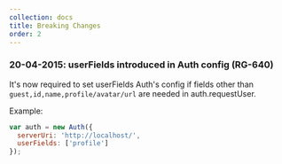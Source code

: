 ```yaml
---
collection: docs
title: Breaking Changes
order: 2
---
```


### 20-04-2015: userFields introduced in Auth config (RG-640) 

It's now required to set userFields Auth's config if fields other than `guest,id,name,profile/avatar/url` are needed in auth.requestUser.

Example:
```js
var auth = new Auth({
  serverUri: 'http://localhost/',
  userFields: ['profile']
});
```
